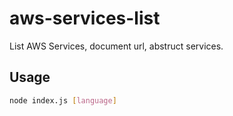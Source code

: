 # aws-services-list

List AWS Services, document url, abstruct services.

## Usage

```sh
node index.js [language]
```
